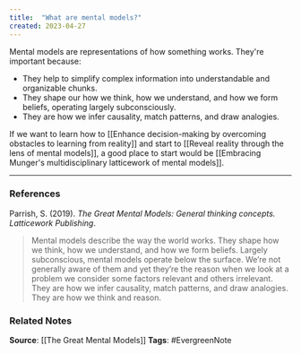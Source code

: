```yaml
---
title:  "What are mental models?"
created: 2023-04-27
---
```


Mental models are representations of how something works. They're important because: 

- They help to simplify complex information into understandable and organizable chunks. 
- They shape our how we think, how we understand, and how we form beliefs, operating largely subconsciously. 
- They are how we infer causality, match patterns, and draw analogies. 

If we want to learn how to [[Enhance decision-making by overcoming obstacles to learning from reality]] and start to [[Reveal reality through the lens of mental models]], a good place to start would be [[Embracing Munger's multidisciplinary latticework of mental models]]. 

--- 
### References

Parrish, S. (2019). _The Great Mental Models: General thinking concepts. Latticework Publishing_.

> Mental models describe the way the world works. They shape how we think, how we understand, and how we form beliefs. Largely subconscious, mental models operate below the surface. We’re not generally aware of them and yet they’re the reason when we look at a problem we consider some factors relevant and others irrelevant. They are how we infer causality, match patterns, and draw analogies. They are how we think and reason. 

### Related Notes
**Source**: [[The Great Mental Models]]
**Tags**: #EvergreenNote

